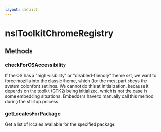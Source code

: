 ```yaml
---
layout: default
---
```


# nsIToolkitChromeRegistry #

## Methods ##

### checkForOSAccessibility ###

If the OS has a "high-visibility" or "disabled-friendly" theme set,
we want to force mozilla into the classic theme, which (for the most part
obeys the system color/font settings. We cannot do this at initialization,
because it depends on the toolkit (GTK2) being initialized, which is
not the case in some embedding situations. Embedders have to manually
call this method during the startup process.


### getLocalesForPackage ###

Get a list of locales available for the specified package.

